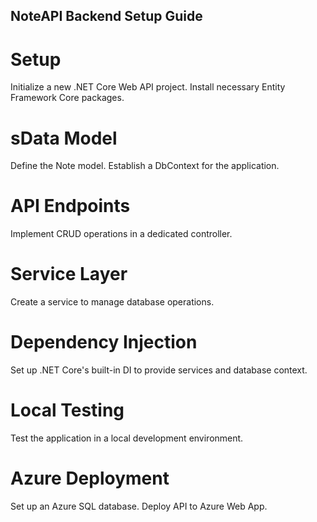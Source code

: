 ## NoteAPI Backend Setup Guide

# Setup
Initialize a new .NET Core Web API project.
Install necessary Entity Framework Core packages.

# sData Model
Define the Note model.
Establish a DbContext for the application.

# API Endpoints
Implement CRUD operations in a dedicated controller.

# Service Layer
Create a service to manage database operations.

# Dependency Injection
Set up .NET Core's built-in DI to provide services and database context.

# Local Testing
Test the application in a local development environment.
# Azure Deployment
Set up an Azure SQL database.
Deploy API to Azure Web App.
